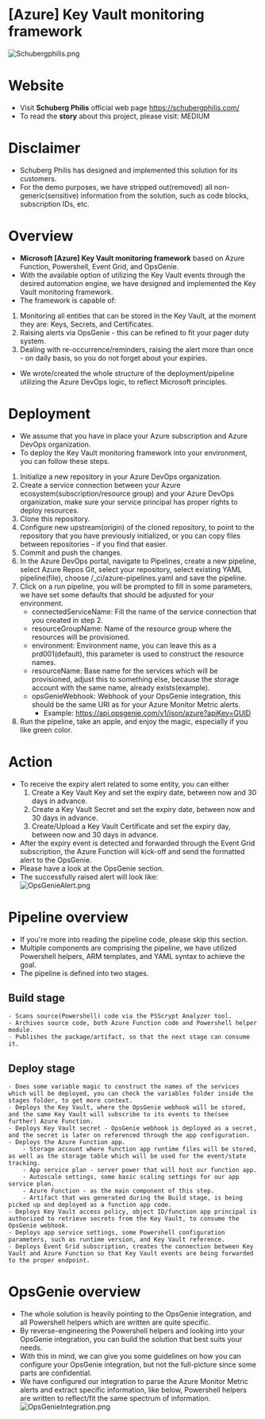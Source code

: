# [Azure] Key Vault monitoring framework  
![Schubergphilis.png](icon/schubergphilis.png)  

# Website
- Visit **Schuberg Philis** official web page https://schubergphilis.com/
- To read the **story** about this project, please visit: MEDIUM

# Disclaimer
- Schuberg Philis has designed and implemented this solution for its customers.
- For the demo purposes, we have stripped out(removed) all non-generic(sensitive) information from the solution, such as code blocks, subscription IDs, etc.

# Overview
- **Microsoft [Azure] Key Vault monitoring framework** based on Azure Function, Powershell, Event Grid, and OpsGenie.
- With the available option of utilizing the Key Vault events through the desired automation engine, we have designed and implemented the Key Vault monitoring framework.
- The framework is capable of:
1. Monitoring all entities that can be stored in the Key Vault, at the moment they are: Keys, Secrets, and Certificates.
2. Raising alerts via OpsGenie - this can be refined to fit your pager duty system.
3. Dealing with re-occurrence/reminders, raising the alert more than once - on daily basis, so you do not forget about your expiries.
- We wrote/created the whole structure of the deployment/pipeline utilizing the Azure DevOps logic, to reflect Microsoft principles.

# Deployment
- We assume that you have in place your Azure subscription and Azure DevOps organization.
- To deploy the Key Vault monitoring framework into your environment, you can follow these steps.
1. Initialize a new repository in your Azure DevOps organization.
2. Create a service connection between your Azure ecosystem(subscription/resource group) and your Azure DevOps organization, make sure your service principal has proper rights to deploy resources.
3. Clone this repository.
4. Configure new upstream(origin) of the cloned repository, to point to the repository that you have previously initialized, or you can copy files between repositories - if you find that easier.
5. Commit and push the changes.
6. In the Azure DevOps portal, navigate to Pipelines, create a new pipeline, select Azure Repos Git, select your repository, select existing YAML pipeline(file), choose /_ci/azure-pipelines.yaml and save the pipeline.
7. Click on a run pipeline, you will be prompted to fill in some parameters, we have set some defaults that should be adjusted for your environment.
    - connectedServiceName: Fill the name of the service connection that you created in step 2.
    - resourceGroupName: Name of the resource group where the resources will be provisioned.
    - environment: Environment name, you can leave this as a prd001(default), this parameter is used to construct the resource names.
    - resourceName: Base name for the services which will be provisioned, adjust this to something else, because the storage account with the same name, already exists(example).
    - opsGenieWebhook: Webhook of your OpsGenie integration, this should be the same URI as for your Azure Monitor Metric alerts.
        - Example: https://api.opsgenie.com/v1/json/azure?apiKey=GUID
8. Run the pipeline, take an apple, and enjoy the magic, especially if you like green color.

# Action
- To receive the expiry alert related to some entity, you can either
    1. Create a Key Vault Key and set the expiry date, between now and 30 days in advance.
    2. Create a Key Vault Secret and set the expiry date, between now and 30 days in advance.
    3. Create/Upload a Key Vault Certificate and set the expiry day, between now and 30 days in advance.
- After the expiry event is detected and forwarded through the Event Grid subscription, the Azure Function will kick-off and send the formatted alert to the OpsGenie.
- Please have a look at the OpsGenie section.
- The successfully raised alert will look like:  
![OpsGenieAlert.png](/icon/opsGenieAlert.png)

# Pipeline overview
- If you're more into reading the pipeline code, please skip this section.  
- Multiple components are comprising the pipeline, we have utilized Powershell helpers, ARM templates, and YAML syntax to achieve the goal.  
- The pipeline is defined into two stages.  

## Build stage
    - Scans source(Powershell) code via the PSScrypt Analyzer tool.
    - Archives source code, both Azure Function code and Powershell helper module.
    - Publishes the package/artifact, so that the next stage can consume it.

## Deploy stage
    - Does some variable magic to construct the names of the services which will be deployed, you can check the variables folder inside the stages folder, to get more context.
    - Deploys the Key Vault, where the OpsGenie webhook will be stored, and the same Key Vault will subscribe to its events to the(see further) Azure Function.
    - Deploys Key Vault secret - OpsGenie webhook is deployed as a secret, and the secret is later on referenced through the app configuration.
    - Deploys the Azure Function app.
        - Storage account where function app runtime files will be stored, as well as the storage table which will be used for the event/state tracking.
        - App service plan - server power that will host our function app.
        - Autoscale settings, some basic scaling settings for our app service plan.
        - Azure Function - as the main component of this step.
        - Artifact that was generated during the Build stage, is being picked up and deployed as a function app code.
    - Deploys Key Vault access policy, object ID/function app principal is authorized to retrieve secrets from the Key Vault, to consume the OpsGenie webhook.
    - Deploys app service settings, some Powershell configuration parameters, such as runtime version, and Key Vault reference.
    - Deploys Event Grid subscription, creates the connection between Key Vault and Azure Function so that Key Vault events are being forwarded to the proper endpoint.

# OpsGenie overview
- The whole solution is heavily pointing to the OpsGenie integration, and all Powershell helpers which are written are quite specific.
- By reverse-engineering the Powershell helpers and looking into your OpsGenie integration, you can build the solution that best suits your needs.
- With this in mind, we can give you some guidelines on how you can configure your OpsGenie integration, but not the full-picture since some parts are confidential.
- We have configured our integration to parse the Azure Monitor Metric alerts and extract specific information, like below, Powershell helpers are written to reflect/fit the same spectrum of information.  
![OpsGenieIntegration.png](/icon/opsGenieIntegration.png)
